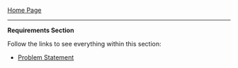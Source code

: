 [Home Page](https://github.com/SirRexOfRider/CYBR404-UNK-Oregon-Trail/tree/main)
<hr>

**Requirements Section** 

Follow the links to see everything within this section:
- [Problem Statement](https://github.com/SirRexOfRider/CYBR404-UNK-Oregon-Trail/blob/main/Project/Planning/ProblemStatement.md)







